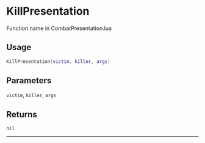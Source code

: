 # KillPresentation
Function name in CombatPresentation.lua
## Usage
```lua
KillPresentation(victim, killer, args)
```
## Parameters
`victim`, `killer`, `args`
## Returns
`nil`

---